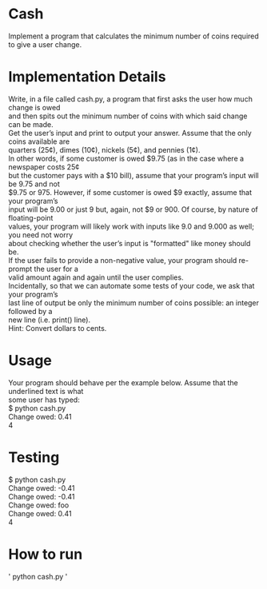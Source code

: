 # Cash
Implement a program that calculates the minimum number of coins required to give a user
change.
# Implementation Details
Write, in a file called cash.py, a program that first asks the user how much change is owed <br />
and then spits out the minimum number of coins with which said change can be made. <br /> 
Get the user’s input and print to output your answer. Assume that the only coins available are <br />
quarters (25¢), dimes (10¢), nickels (5¢), and pennies (1¢). <br />
In other words, if some customer is owed $9.75 (as in the case where a newspaper costs 25¢ <br />
but the customer pays with a $10 bill), assume that your program’s input will be 9.75 and not <br />
$9.75 or 975. However, if some customer is owed $9 exactly, assume that your program’s <br />
input will be 9.00 or just 9 but, again, not $9 or 900. Of course, by nature of floating-point <br />
values, your program will likely work with inputs like 9.0 and 9.000 as well; you need not worry <br />
about checking whether the user’s input is &quot;formatted&quot; like money should be. <br />
If the user fails to provide a non-negative value, your program should re-prompt the user for a <br />
valid amount again and again until the user complies. <br />
Incidentally, so that we can automate some tests of your code, we ask that your program’s <br />
last line of output be only the minimum number of coins possible: an integer followed by a <br />
new line (i.e. print() line). <br />
Hint: Convert dollars to cents. <br />
# Usage
Your program should behave per the example below. Assume that the underlined text is what <br />
some user has typed: <br />
$ python cash.py <br />
Change owed: 0.41 <br />
4 <br />
# Testing
$ python cash.py <br />
Change owed: -0.41 <br />
Change owed: -0.41 <br />
Change owed: foo <br />
Change owed: 0.41 <br />
4 <br />
# How to run
' python cash.py '

